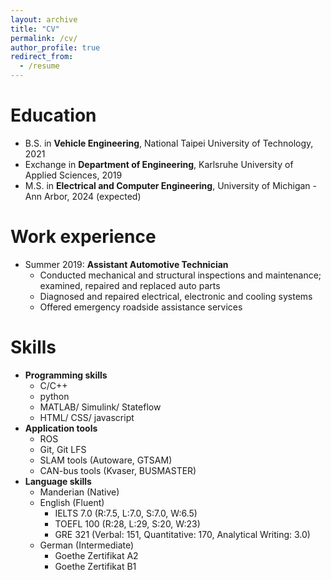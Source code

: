 ```yaml
---
layout: archive
title: "CV"
permalink: /cv/
author_profile: true
redirect_from:
  - /resume
---
```


<!-- {% include base_path %} -->


Education
======
* B.S. in **Vehicle Engineering**, National Taipei University of Technology, 2021
* Exchange in **Department of Engineering**, Karlsruhe University of Applied Sciences, 2019
* M.S. in **Electrical and Computer Engineering**, University of Michigan - Ann Arbor, 2024 (expected)


Work experience
======
* Summer 2019: **Assistant Automotive Technician**
  * Conducted mechanical and structural inspections and maintenance; examined, repaired and replaced auto parts
  * Diagnosed and repaired electrical, electronic and cooling systems
  * Offered emergency roadside assistance services

Skills
======
* **Programming skills**
  * C/C++
  * python
  * MATLAB/ Simulink/ Stateflow
  * HTML/ CSS/ javascript
* **Application tools**
  * ROS
  * Git, Git LFS
  * SLAM tools (Autoware, GTSAM)
  * CAN-bus tools (Kvaser, BUSMASTER)
* **Language skills**
  * Manderian (Native)
  * English (Fluent)
    * IELTS 7.0 (R:7.5, L:7.0, S:7.0, W:6.5)
    * TOEFL 100 (R:28, L:29, S:20, W:23)
    * GRE 321 (Verbal: 151, Quantitative: 170, Analytical Writing: 3.0)
  * German (Intermediate)
    * Goethe Zertifikat A2
    * Goethe Zertifikat B1
